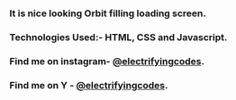 ### It is nice looking Orbit filling loading screen.

### Technologies Used:- HTML, CSS and Javascript.

### Find me on instagram- [@electrifyingcodes][Instagram].
### Find me on Y  - [@electrifyingcodes][Instagram].

[Instagram]: https://www.instagram.com/electrifyingcodes